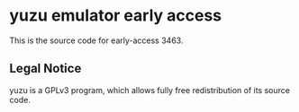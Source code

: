 yuzu emulator early access
=============

This is the source code for early-access 3463.

## Legal Notice

yuzu is a GPLv3 program, which allows fully free redistribution of its source code.